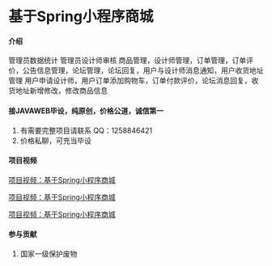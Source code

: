 # 基于Spring小程序商城

#### 介绍
管理员数据统计
管理员设计师审核
商品管理，设计师管理，订单管理，订单评价，公告信息管理，论坛管理，论坛回复，用户与设计师消息通知，用户收货地址管理
用户申请设计师，用户订单添加购物车，订单付款评价，论坛消息回复，收货地址新增修改，修改商品信息

#### 接JAVAWEB毕设，纯原创，价格公道，诚信第一

1.  有需要完整项目请联系 QQ：1258846421
2.  价格私聊，可充当毕设



#### 项目视频
[项目视频：基于Spring小程序商城](https://www.bilibili.com/video/BV1dP4y1N7wp/)

[项目视频：基于Spring小程序商城](https://www.bilibili.com/video/BV1dP4y1N7wp/)

[项目视频：基于Spring小程序商城](https://www.bilibili.com/video/BV1dP4y1N7wp/)



#### 参与贡献

1.  国家一级保护废物
